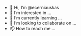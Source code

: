 - 👋 Hi, I’m @ecerniauskas
- 👀 I’m interested in ...
- 🌱 I’m currently learning ...
- 💞️ I’m looking to collaborate on ...
- 📫 How to reach me ...

<!---
ecerniauskas/ecerniauskas is a ✨ special ✨ repository because its `README.md` (this file) appears on your GitHub profile.
You can click the Preview link to take a look at your changes.
--->

